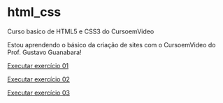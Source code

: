  # html_css
 Curso basico de HTML5 e CSS3 do CursoemVideo

 Estou aprendendo o básico da criação de sites com o CursoemVideo do Prof. Gustavo Guanabara!

 <a href="https://michelsouza-tech.github.io/html_css/md01/exercicios/ex01/index.html">Executar exercício 01

 <a href="https://michelsouza-tech.github.io/html_css/md01/exercicios/ex02/index.html">Executar exercício 02
 
 <a href="https://michelsouza-tech.github.io/html_css/md01/exercicios/ex03/index.html">Executar exercício 03
